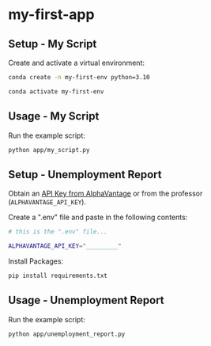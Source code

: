 # my-first-app


## Setup - My Script

Create and activate a virtual environment:

```sh
conda create -n my-first-env python=3.10

conda activate my-first-env
```


## Usage - My Script

Run the example script:

```sh
python app/my_script.py
```


## Setup - Unemployment Report

Obtain an [API Key from AlphaVantage](https://www.alphavantage.co/support/#api-key) or from the professor (`ALPHAVANTAGE_API_KEY`).

Create a ".env" file and paste in the following contents:

```sh
# this is the ".env" file...

ALPHAVANTAGE_API_KEY="_________"
```

Install Packages:

```sh
pip install requirements.txt
```


## Usage - Unemployment Report

Run the example script:

```sh
python app/unemployment_report.py
```